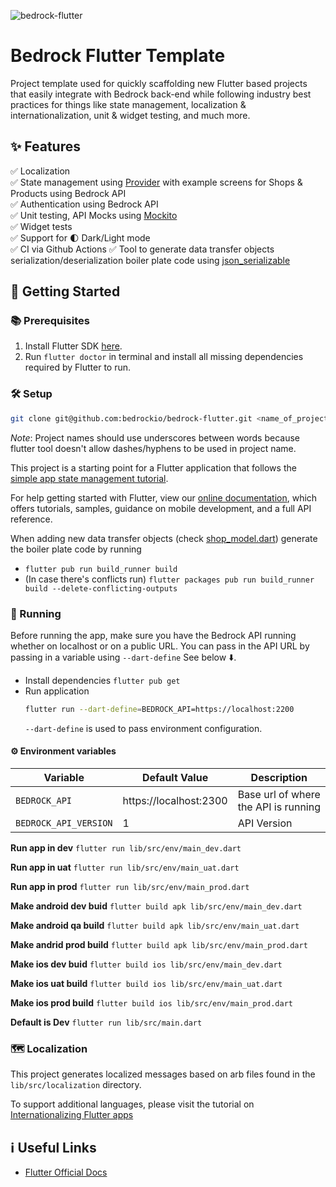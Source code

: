 ![bedrock-flutter](https://user-images.githubusercontent.com/11186948/139514397-a11087ac-7c28-48fc-bc8e-bde27a6ab902.jpg)

# Bedrock Flutter Template

Project template used for quickly scaffolding new Flutter based projects that easily integrate with
Bedrock back-end while following industry best practices for things like state management,
localization & internationalization, unit & widget testing, and much more.

## ✨ Features

✅ Localization  
✅ State management using [Provider](https://pub.dev/packages/provider) with example screens for Shops & Products using Bedrock API  
✅ Authentication using Bedrock API  
✅ Unit testing, API Mocks using [Mockito](https://pub.dev/packages/mockito)  
✅ Widget tests  
✅ Support for 🌓 Dark/Light mode  
✅ CI via Github Actions
✅ Tool to generate data transfer objects serialization/deserialization boiler plate code using [json_serializable](https://pub.dev/packages/json_serializable)

## 🏁 Getting Started

### 📚 Prerequisites

1. Install Flutter SDK [here](https://flutter.dev/docs/get-started/install).
2. Run `flutter doctor` in terminal and install all missing dependencies required by Flutter to run.

### 🛠 Setup

```bash
git clone git@github.com:bedrockio/bedrock-flutter.git <name_of_project>
```

_Note_: Project names should use underscores between words because flutter tool doesn't allow
dashes/hyphens to be used in project name.

This project is a starting point for a Flutter application that follows the
[simple app state management
tutorial](https://flutter.dev/docs/development/data-and-backend/state-mgmt/simple).

For help getting started with Flutter, view our
[online documentation](), which offers tutorials,
samples, guidance on mobile development, and a full API reference.

When adding new data transfer objects (check [shop_model.dart](https://github.com/bedrockio/bedrock-flutter/blob/authentication/lib/src/shops/shop_model.dart)) generate the boiler plate code by running

- `flutter pub run build_runner build`
- (In case there's conflicts run) `flutter packages pub run build_runner build --delete-conflicting-outputs`

### 🚀 Running

Before running the app, make sure you have the Bedrock API running whether on localhost or on a public URL. You can pass in the API URL by passing in a variable using `--dart-define` See below ⬇️.

- Install dependencies `flutter pub get`
- Run application
  ```bash
  flutter run --dart-define=BEDROCK_API=https://localhost:2200
  ```
  `--dart-define` is used to pass environment configuration.

#### ⚙️ Environment variables

| Variable              | Default Value          | Description                          |
| --------------------- | ---------------------- | ------------------------------------ |
| `BEDROCK_API`         | https://localhost:2300 | Base url of where the API is running |
| `BEDROCK_API_VERSION` | 1                      | API Version                          |


**Run app in dev** 
`flutter run lib/src/env/main_dev.dart`  

**Run app in uat** 
`flutter run lib/src/env/main_uat.dart`  

**Run app in prod** 
`flutter run lib/src/env/main_prod.dart`  

**Make android dev buid**
`flutter build apk lib/src/env/main_dev.dart`

 **Make android qa build**
`flutter build apk lib/src/env/main_uat.dart`

 **Make andrid prod build**
`flutter build apk lib/src/env/main_prod.dart`

**Make ios dev buid**
`flutter build ios lib/src/env/main_dev.dart`

 **Make ios uat build**
`flutter build ios lib/src/env/main_uat.dart`

 **Make ios prod build**
`flutter build ios lib/src/env/main_prod.dart`

 **Default is Dev**
 `flutter run lib/src/main.dart`


### 🗺 Localization

This project generates localized messages based on arb files found in
the `lib/src/localization` directory.

To support additional languages, please visit the tutorial on
[Internationalizing Flutter
apps](https://flutter.dev/docs/development/accessibility-and-localization/internationalization)

## ℹ️ Useful Links

- [Flutter Official Docs](https://flutter.dev/docs)
